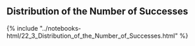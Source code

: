 Distribution of the Number of Successes
------

{% include "../notebooks-html/22_3_Distribution_of_the_Number_of_Successes.html" %}

